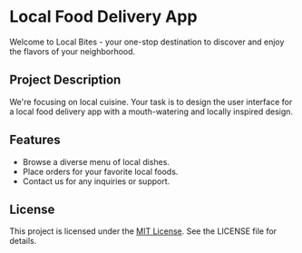 # Local Food Delivery App

Welcome to Local Bites - your one-stop destination to discover and enjoy the flavors of your neighborhood.

## Project Description

We're focusing on local cuisine. Your task is to design the user interface for a local food delivery app with a mouth-watering and locally inspired design.

## Features

- Browse a diverse menu of local dishes.
- Place orders for your favorite local foods.
- Contact us for any inquiries or support.


## License
This project is licensed under the [MIT License](/LICENSE). See the LICENSE file for details.